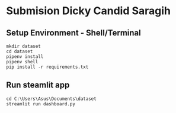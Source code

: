 # Submision Dicky Candid Saragih
## Setup Environment - Shell/Terminal
```
mkdir dataset
cd dataset
pipenv install
pipenv shell
pip install -r requirements.txt
```

## Run steamlit app
```
cd C:\Users\Asus\Documents\dataset 
streamlit run dashboard.py
```
